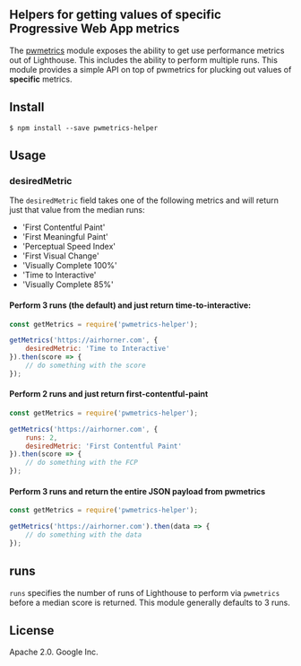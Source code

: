 ## Helpers for getting values of specific Progressive Web App metrics

The [pwmetrics](https://github.com/paulirish/pwmetrics) module exposes the ability to get use performance 
metrics out of Lighthouse. This includes the ability to perform multiple runs. This module provides a simple 
API on top of pwmetrics for plucking out values of **specific** metrics.

## Install

```
$ npm install --save pwmetrics-helper
```

## Usage

### desiredMetric

The `desiredMetric` field takes one of the following metrics and will return just
that value from the median runs:

* 'First Contentful Paint'
* 'First Meaningful Paint'
* 'Perceptual Speed Index'
* 'First Visual Change'
* 'Visually Complete 100%'
* 'Time to Interactive'
* 'Visually Complete 85%'

#### Perform 3 runs (the default) and just return time-to-interactive:

```js
const getMetrics = require('pwmetrics-helper');

getMetrics('https://airhorner.com', {
    desiredMetric: 'Time to Interactive'
}).then(score => {
    // do something with the score
});
```

#### Perform 2 runs and just return first-contentful-paint

```js
const getMetrics = require('pwmetrics-helper');

getMetrics('https://airhorner.com', {
    runs: 2,
    desiredMetric: 'First Contentful Paint'
}).then(score => {
    // do something with the FCP
});
```

#### Perform 3 runs and return the entire JSON payload from pwmetrics

```js
const getMetrics = require('pwmetrics-helper');

getMetrics('https://airhorner.com').then(data => {
    // do something with the data
});
```

## runs

`runs` specifies the number of runs of Lighthouse to perform via `pwmetrics`
before a median score is returned. This module generally defaults to 3 runs.

## License

Apache 2.0. Google Inc.